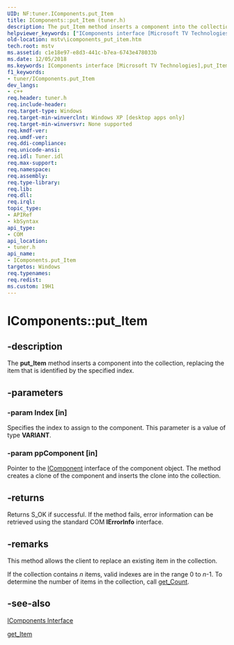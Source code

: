 ```yaml
---
UID: NF:tuner.IComponents.put_Item
title: IComponents::put_Item (tuner.h)
description: The put_Item method inserts a component into the collection, replacing the item that is identified by the specified index.
helpviewer_keywords: ["IComponents interface [Microsoft TV Technologies]","put_Item method","IComponents.put_Item","IComponents::put_Item","IComponentsput_Item","mstv.icomponents_put_item","put_Item","put_Item method [Microsoft TV Technologies]","put_Item method [Microsoft TV Technologies]","IComponents interface","tuner/IComponents::put_Item"]
old-location: mstv\icomponents_put_item.htm
tech.root: mstv
ms.assetid: c1e18e97-e8d3-441c-b7ea-6743e478033b
ms.date: 12/05/2018
ms.keywords: IComponents interface [Microsoft TV Technologies],put_Item method, IComponents.put_Item, IComponents::put_Item, IComponentsput_Item, mstv.icomponents_put_item, put_Item, put_Item method [Microsoft TV Technologies], put_Item method [Microsoft TV Technologies],IComponents interface, tuner/IComponents::put_Item
f1_keywords:
- tuner/IComponents.put_Item
dev_langs:
- c++
req.header: tuner.h
req.include-header: 
req.target-type: Windows
req.target-min-winverclnt: Windows XP [desktop apps only]
req.target-min-winversvr: None supported
req.kmdf-ver: 
req.umdf-ver: 
req.ddi-compliance: 
req.unicode-ansi: 
req.idl: Tuner.idl
req.max-support: 
req.namespace: 
req.assembly: 
req.type-library: 
req.lib: 
req.dll: 
req.irql: 
topic_type:
- APIRef
- kbSyntax
api_type:
- COM
api_location:
- tuner.h
api_name:
- IComponents.put_Item
targetos: Windows
req.typenames: 
req.redist: 
ms.custom: 19H1
---
```


# IComponents::put_Item


## -description



The <b>put_Item</b> method inserts a component into the collection, replacing the item that is identified by the specified index.




## -parameters




### -param Index [in]

Specifies the index to assign to the component. This parameter is a value of type <b>VARIANT</b>.


### -param ppComponent [in]

Pointer to the <a href="https://docs.microsoft.com/previous-versions/windows/desktop/api/tuner/nn-tuner-icomponent">IComponent</a> interface of the component object. The method creates a clone of the component and inserts the clone into the collection.


## -returns



Returns S_OK if successful. If the method fails, error information can be retrieved using the standard COM <b>IErrorInfo</b> interface.




## -remarks



This method allows the client to replace an existing item in the collection.

If the collection contains <i>n</i> items, valid indexes are in the range 0 to <i>n</i>-1. To determine the number of items in the collection, call <a href="https://docs.microsoft.com/previous-versions/windows/desktop/api/tuner/nf-tuner-icomponents-get_count">get_Count</a>.




## -see-also




<a href="https://docs.microsoft.com/previous-versions/windows/desktop/api/tuner/nn-tuner-icomponents">IComponents Interface</a>



<a href="https://docs.microsoft.com/previous-versions/windows/desktop/api/tuner/nf-tuner-icomponents-get_item">get_Item</a>
 

 

